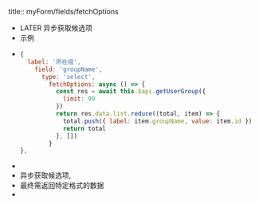 title:: myForm/fields/fetchOptions

- LATER 异步获取候选项
- 示例
- ```js
  {
    label: '所在组',
      field: 'groupName',
        type: 'select',
          fetchOptions: async () => {
            const res = await this.$api.getUserGroup({
              limit: 99
            })
            return res.data.list.reduce((total, item) => {
              total.push({ label: item.groupName, value: item.id })
              return total
            }, [])
          }
  },
  
  ```
-
- 异步获取候选项,
- 最终需返回特定格式的数据
-